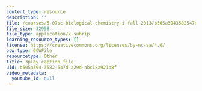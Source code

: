```yaml
---
content_type: resource
description: ''
file: /courses/5-07sc-biological-chemistry-i-fall-2013/b505a3943582547da29dabc18a921b8f_XmS9DYHQHi0.vtt
file_size: 32958
file_type: application/x-subrip
learning_resource_types: []
license: https://creativecommons.org/licenses/by-nc-sa/4.0/
ocw_type: OCWFile
resourcetype: Other
title: 3play caption file
uid: b505a394-3582-547d-a29d-abc18a921b8f
video_metadata:
  youtube_id: null
---
```

